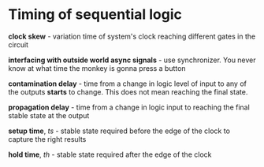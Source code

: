 # Timing of sequential logic

**clock skew** - variation time of system's clock reaching different gates in the circuit

**interfacing with outside world async signals** - use synchronizer. You never know at what time the monkey is gonna press a button

**contamination delay** - time from a change in logic level of input to any of the outputs **starts** to change. This does not mean reaching the final state.

**propagation delay** - time from a change in logic input to reaching the final stable state at the output

**setup time**, _ts_ - stable state required before the edge of the clock to capture the right results

**hold time**, _th_ - stable state required after the edge of the clock